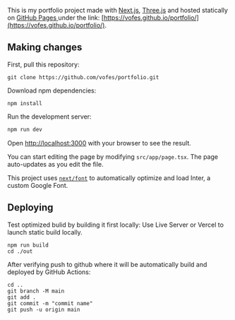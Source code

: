 This is my portfolio project made with [Next.js](https://nextjs.org/), [Three.js](https://threejs.org/) and hosted statically on [GitHub Pages
](https://pages.github.com/)under the link: [https://vofes.github.io/portfolio/](https://vofes.github.io/portfolio/).

## Making changes

First, pull this repository:

```shell
git clone https://github.com/vofes/portfolio.git
```

Download npm dependencies:

```
npm install
```

Run the development server:

```bash
npm run dev
```

Open [http://localhost:3000](http://localhost:3000) with your browser to see the result.

You can start editing the page by modifying `src/app/page.tsx`. The page auto-updates as you edit the file.

This project uses [`next/font`](https://nextjs.org/docs/basic-features/font-optimization) to automatically optimize and load Inter, a custom Google Font.

## Deploying

Test optimized bulid by building it first locally:
Use Live Server or Vercel to launch static build locally.

```
npm run build
cd ./out
```

After verifying push to github where it will be automatically build and deployed by GitHub Actions:

```
cd ..
git branch -M main
git add .
git commit -m "commit name"
git push -u origin main
```

